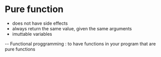 # Pure function

- does not have side effects
- always return the same value, given the same arguments
- imuttable variables

-- Functional proggramming : to have functions in your program that are pure functions
